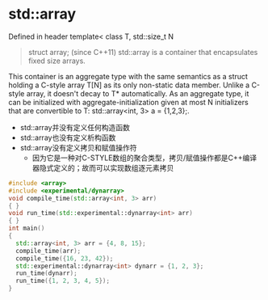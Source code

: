 # std::array

Defined in header <array>
template<
    class T,
    std::size_t N
> struct array;
(since C++11)
std::array is a container that encapsulates fixed size arrays.

This container is an aggregate type with the same semantics as a struct holding a C-style array T[N] as its only non-static data member. Unlike a C-style array, it doesn't decay to T* automatically. As an aggregate type, it can be initialized with aggregate-initialization given at most N initializers that are convertible to T: std::array<int, 3> a = {1,2,3};.

- std::array并没有定义任何构造函数
- std::array也没有定义析构函数
- std::array没有定义拷贝和赋值操作符
  - 因为它是一种对C-STYLE数组的聚合类型，拷贝/赋值操作都是C++编译器隐式定义的；故而可以实现数组逐元素拷贝

```c++ {.numberLines}
#include <array>
#include <experimental/dynarray>
void compile_time(std::array<int, 3> arr)
{ }
void run_time(std::experimental::dynarray<int> arr)
{ }
int main()
{
  std::array<int, 3> arr = {4, 8, 15};
  compile_time(arr);
  compile_time({16, 23, 42});
  std::experimental::dynarray<int> dynarr = {1, 2, 3};
  run_time(dynarr);
  run_time({1, 2, 3, 4, 5});
}
```
